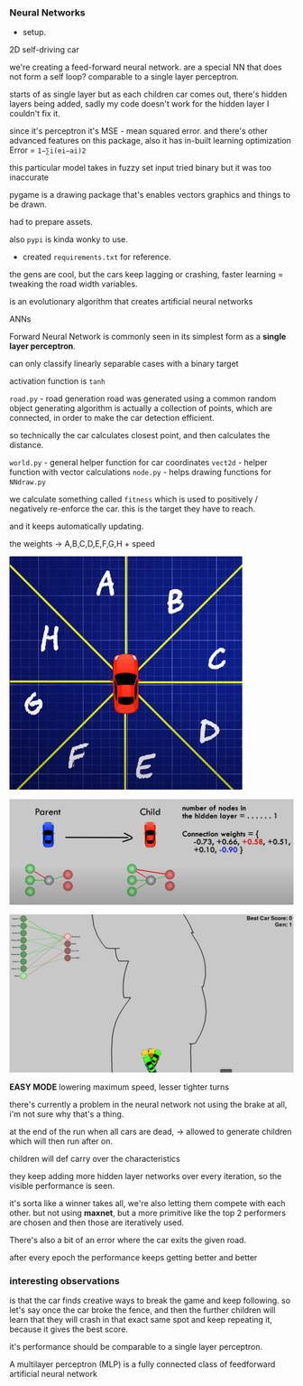 ### Neural Networks
- setup.

2D self-driving car



 we're creating a feed-forward neural network.
 are a special NN that does not form a self loop?
comparable to a single layer perceptron.

starts of as single layer but as each children car comes out, there's hidden layers being added, sadly my code doesn't work for 
the hidden layer I couldn't fix it.

since it's perceptron
it's MSE - mean squared error.
and there's other advanced features on this package, also it has in-built learning optimization
Error = `1−∑i(ei−ai)2`

this particular model takes in fuzzy set input
tried binary but it was too inaccurate

pygame is a drawing package that's enables vectors graphics and things to be drawn.

had to prepare assets.

also `pypi` is kinda wonky to use.

+ created `requirements.txt` for reference.

the gens are cool, but the cars keep lagging or crashing, faster learning = tweaking the road width variables.


 is an evolutionary algorithm that creates artificial neural networks

 ANNs



 Forward Neural Network is commonly seen in its simplest form as a **single layer perceptron**.

 can only classify linearly separable cases with a binary target

 activation function is `tanh`


`road.py` - road generation
road was generated using a common random object generating algorithm
is actually a collection of points, which are connected, in order to make the car detection efficient.

so technically the car calculates closest point, and then calculates the distance.

 `world.py` - general helper function for car coordinates
 `vect2d` - helper function with vector calculations
 `node.py` - helps drawing functions for `NNdraw.py`

 we calculate something called `fitness`
 which is used to positively / negatively re-enforce the car.
 this is the target they have to reach.

 and it keeps automatically updating.

 the weights -> A,B,C,D,E,F,G,H + speed

 ![](/documentation/car-weights.png)  


 ![](/documentation/parent-child-topology.png)  

 ![](/documentation/screenshot-entire.png)  

**EASY MODE**
 lowering maximum speed, lesser tighter turns

 there's currently a problem in the neural network not using the brake at all, i'm not sure why that's a thing.



 at the end of the run when all cars are dead, 
 -> allowed to generate children which will then run after on.

children will def carry over the characteristics

they keep adding more hidden layer networks over every iteration, so the visible performance is seen.

it's sorta like a winner takes all, we're also letting them compete with each other.
but not using **maxnet**, but a more primitive like the top 2 performers are chosen and then those are iteratively 
used.



There's also a bit of an error where the car exits the given road.

after every epoch the performance keeps getting better and better



### interesting observations 
is that the car finds creative ways to break the game and keep following.
so let's say once the car broke the fence, and then the further children will learn that they will crash in that exact same spot
and keep repeating it, because it gives the best score.

it's performance should be comparable to a single layer perceptron.

A multilayer perceptron (MLP) is a fully connected class of feedforward artificial neural network